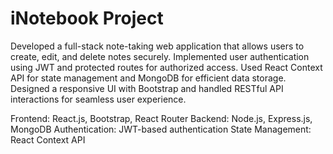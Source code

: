 # iNotebook Project
Developed a full-stack note-taking web application that allows users to create, edit, and delete notes securely. Implemented user authentication using JWT and protected routes for authorized access. Used React Context API for state management and MongoDB for efficient data storage. Designed a responsive UI with Bootstrap and handled RESTful API interactions for seamless user experience.

Frontend: React.js, Bootstrap, React Router
Backend: Node.js, Express.js, MongoDB
Authentication: JWT-based authentication
State Management: React Context API
